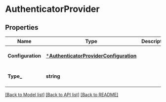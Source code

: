 # AuthenticatorProvider

## Properties
Name | Type | Description | Notes
------------ | ------------- | ------------- | -------------
**Configuration** | [***AuthenticatorProviderConfiguration**](AuthenticatorProviderConfiguration.md) |  | [optional] [default to null]
**Type_** | **string** |  | [optional] [default to null]

[[Back to Model list]](../README.md#documentation-for-models) [[Back to API list]](../README.md#documentation-for-api-endpoints) [[Back to README]](../README.md)

